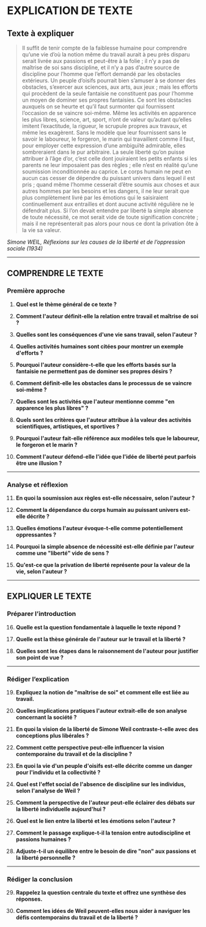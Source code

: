 # EXPLICATION DE TEXTE

## Texte à expliquer

> Il suffit de tenir compte de la faiblesse humaine pour comprendre qu’une vie d’où la notion même du travail aurait à peu près disparu serait livrée aux passions et peut-être à la folie ; il n’y a pas de maîtrise de soi sans discipline, et il n’y a pas d’autre source de discipline pour l’homme que l’effort demandé par les obstacles extérieurs. Un peuple d’oisifs pourrait bien s’amuser à se donner des obstacles, s’exercer aux sciences, aux arts, aux jeux ; mais les efforts qui procèdent de la seule fantaisie ne constituent pas pour l’homme un moyen de dominer ses propres fantaisies. Ce sont les obstacles auxquels on se heurte et qu’il faut surmonter qui fournissent l’occasion de se vaincre soi-même. Même les activités en apparence les plus libres, science, art, sport, n’ont de valeur qu’autant qu’elles imitent l’exactitude, la rigueur, le scrupule propres aux travaux, et même les exagèrent. Sans le modèle que leur fournissent sans le savoir le laboureur, le forgeron, le marin qui travaillent comme il faut, pour employer cette expression d’une ambiguïté admirable, elles sombreraient dans le pur arbitraire. La seule liberté qu’on puisse attribuer à l’âge d’or, c’est celle dont jouiraient les petits enfants si les parents ne leur imposaient pas des règles ; elle n’est en réalité qu’une soumission inconditionnée au caprice. Le corps humain ne peut en aucun cas cesser de dépendre du puissant univers dans lequel il est pris ; quand même l’homme cesserait d’être soumis aux choses et aux autres hommes par les besoins et les dangers, il ne leur serait que plus complètement livré par les émotions qui le saisiraient continuellement aux entrailles et dont aucune activité régulière ne le défendrait plus. Si l’on devait entendre par liberté la simple absence de toute nécessité, ce mot serait vide de toute signification concrète ; mais il ne représenterait pas alors pour nous ce dont la privation ôte à la vie sa valeur.

*Simone WEIL, Réflexions sur les causes de la liberté et de l’oppression sociale (1934)*

---

## COMPRENDRE LE TEXTE

### Première approche

1. **Quel est le thème général de ce texte ?**

2. **Comment l'auteur définit-elle la relation entre travail et maîtrise de soi ?**

3. **Quelles sont les conséquences d'une vie sans travail, selon l'auteur ?**

4. **Quelles activités humaines sont citées pour montrer un exemple d'efforts ?**

5. **Pourquoi l'auteur considère-t-elle que les efforts basés sur la fantaisie ne permettent pas de dominer ses propres désirs ?**

6. **Comment définit-elle les obstacles dans le processus de se vaincre soi-même ?**

7. **Quelles sont les activités que l'auteur mentionne comme "en apparence les plus libres" ?**

8. **Quels sont les critères que l'auteur attribue à la valeur des activités scientifiques, artistiques, et sportives ?**

9. **Pourquoi l'auteur fait-elle référence aux modèles tels que le laboureur, le forgeron et le marin ?**

10. **Comment l'auteur défend-elle l'idée que l'idée de liberté peut parfois être une illusion ?**

---

### Analyse et réflexion

11. **En quoi la soumission aux règles est-elle nécessaire, selon l'auteur ?**

12. **Comment la dépendance du corps humain au puissant univers est-elle décrite ?**

13. **Quelles émotions l'auteur évoque-t-elle comme potentiellement oppressantes ?**

14. **Pourquoi la simple absence de nécessité est-elle définie par l'auteur comme une "liberté" vide de sens ?**

15. **Qu'est-ce que la privation de liberté représente pour la valeur de la vie, selon l'auteur ?**

---

## EXPLIQUER LE TEXTE

### Préparer l’introduction

16. **Quelle est la question fondamentale à laquelle le texte répond ?**

17. **Quelle est la thèse générale de l'auteur sur le travail et la liberté ?**

18. **Quelles sont les étapes dans le raisonnement de l'auteur pour justifier son point de vue ?**

---

### Rédiger l’explication

19. **Expliquez la notion de "maîtrise de soi" et comment elle est liée au travail.**

20. **Quelles implications pratiques l'auteur extrait-elle de son analyse concernant la société ?**

21. **En quoi la vision de la liberté de Simone Weil contraste-t-elle avec des conceptions plus libérales ?**

22. **Comment cette perspective peut-elle influencer la vision contemporaine du travail et de la discipline ?**

23. **En quoi la vie d'un peuple d'oisifs est-elle décrite comme un danger pour l'individu et la collectivité ?**

24. **Quel est l'effet social de l'absence de discipline sur les individus, selon l'analyse de Weil ?**

25. **Comment la perspective de l'auteur peut-elle éclairer des débats sur la liberté individuelle aujourd'hui ?**

26. **Quel est le lien entre la liberté et les émotions selon l'auteur ?**

27. **Comment le passage explique-t-il la tension entre autodiscipline et passions humaines ?**

28. **Adjuste-t-il un équilibre entre le besoin de dire "non" aux passions et la liberté personnelle ?**

---

### Rédiger la conclusion

29. **Rappelez la question centrale du texte et offrez une synthèse des réponses.**

30. **Comment les idées de Weil peuvent-elles nous aider à naviguer les défis contemporains du travail et de la liberté ?**